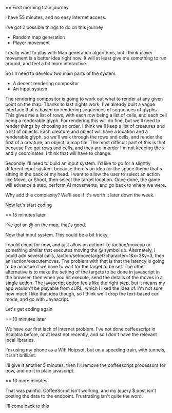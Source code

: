 == First morning train journey

I have 55 minutes, and no easy internet access.

I've got 2 possible things to do on this journey

  * Random map generation
  * Player movement

I really want to play with Map generation algorithms, but I think player movement is a better idea right now.  It will at least give me something to run around, and feel a bit more interactive.

So I'll need to develop two main parts of the system.
  * A decent rendering compositor
  * An input system

The rendering compositor is going to work out what to render at any given point on the map.
Thanks to last nights work, I've already built a vague interface that is based on rendering sequences of sequences of glyphs.
This gives me a list of rows, with each row being a list of cells, and each cell being a renderable glyph.
For rendering this will do fine, but we'll need to render things by choosing an order.
I think we'll keep a list of creatures and a list of objects.  Each creature and object will have a location and a renderable glyph, so we'll walk through the rows and cells, and render the first of a creature, an object, a map tile.
The most difficult part of this is that because I've got rows and cells, and they are in order I'm not keeping the x and y coordinates.  I think that will have to change.

Secondly I'll need to build an input system.  I'd like to go for a slightly different input system, because there's an idea for the space theme that's sitting in the back of my head.  I want to allow the user to select an action like Move, or Shoot, then select the target location.  Once done, the game will advance a step, perform AI movements, and go back to where we were.

Why add this complexity?  We'll see if it's worth it later down the week.

Now let's start coding

== 15 minutes later

I've got an @ on the map, that's good.

Now that input system.  This could be a bit tricky.

I could cheat for now, and just allow an action like /action/moveup or something similar that executes moving the @ symbol up.
Alternately, I could add several calls, /action/setmovetarget?character=1&x=3&y=3, then an /action/executemoves.  The problem with that is that the latency is going to be an issue if we have to wait for the target to be set.
The other alternative is to make the setting of the targets to be done in javascript in the browser, then when you hit execute, send the details of the moves in a single action.
The javascript option feels like the right step, but it means my app wouldn't be playable from cURL, which I liked the idea of.  I'm not sure how much I like that idea though, so I think we'll drop the text-based curl mode, and go with Javascript.

Let's get coding again

== 10 minutes later

We have our first lack of internet problem.  I've not done coffeescript in Scalatra before, or at least not recently, and so I don't have the relevant local libraries.

I'm using my phone as a Wifi Hotpsot, but on a speeding train, with tunnels, it isn't brilliant.

I'll give it another 5 minutes, then I'll remove the coffeescript processors for now, and do it in plain javascript.

== 10 more minutes

That was painful.  CoffeeScript isn't working, and my jquery $.post isn't posting the data to the endpoint.  Frustratiing isn't quite the word.

I'll come back to this
